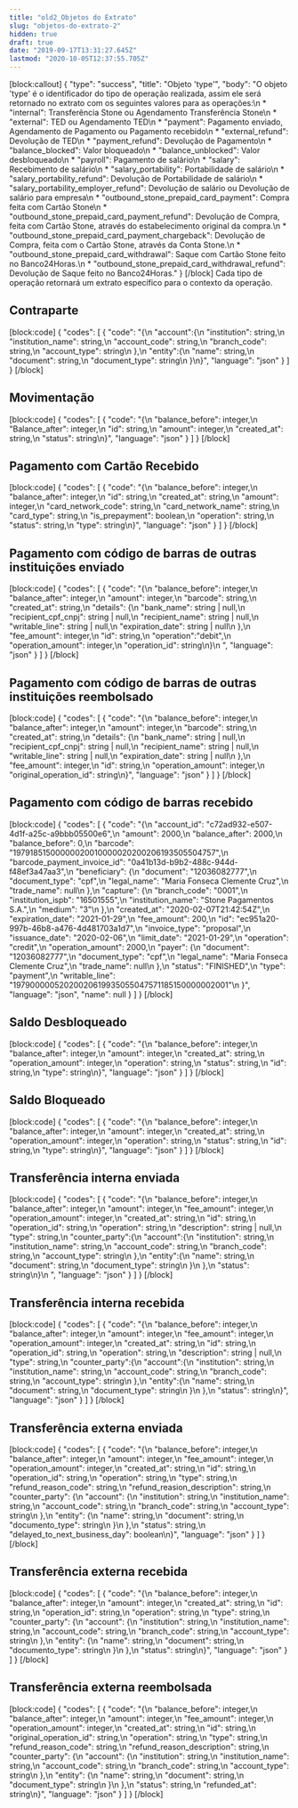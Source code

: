 ```yaml
---
title: "old2_Objetos do Extrato"
slug: "objetos-do-extrato-2"
hidden: true
draft: true
date: "2019-09-17T13:31:27.645Z"
lastmod: "2020-10-05T12:37:55.705Z"
---
```

[block:callout]
{
  "type": "success",
  "title": "Objeto 'type'",
  "body": "O objeto 'type' é o identificador do tipo de operação realizada, assim ele será retornado no extrato com os seguintes valores para as operações:\n  * "internal": Transferência Stone ou Agendamento Transferência Stone\n  * "external": TED ou Agendamento TED\n  * "payment": Pagamento enviado, Agendamento de Pagamento ou Pagamento recebido\n  * "external_refund": Devolução de TED\n  * "payment_refund": Devolução de Pagamento\n  * "balance_blocked": Valor bloqueado\n  * "balance_unblocked": Valor desbloqueado\n  * "payroll": Pagamento de salário\n  * "salary": Recebimento de salário\n  * "salary_portability": Portabilidade de salário\n  * "salary_portability_refund": Devolução de Portabilidade de salário\n  * "salary_portability_employer_refund": Devolução de salário ou Devolução de salário para empresa\n  * "outbound_stone_prepaid_card_payment": Compra feita com Cartão Stone\n  * "outbound_stone_prepaid_card_payment_refund": Devolução de Compra, feita com Cartão Stone, através do estabelecimento original da compra.\n  * "outbound_stone_prepaid_card_payment_chargeback": Devolução de Compra, feita com o Cartão Stone, através da Conta Stone.\n  * "outbound_stone_prepaid_card_withdrawal": Saque com Cartão Stone feito no Banco24Horas.\n  * "outbound_stone_prepaid_card_withdrawal_refund": Devolução de Saque feito no  Banco24Horas."
}
[/block]
Cada tipo de operação retornará um extrato específico para o contexto da operação.

## **Contraparte** 
[block:code]
{
  "codes": [
    {
      "code": "{\n  \"account\":{\n    \"institution\": string,\n    \"institution_name\": string,\n    \"account_code\": string,\n    \"branch_code\": string,\n    \"account_type\": string\n  },\n  \"entity\":{\n    \"name\": string,\n    \"document\": string,\n    \"document_type\": string\n  }\n}",
      "language": "json"
    }
  ]
}
[/block]
## **Movimentação** 
[block:code]
{
  "codes": [
    {
      "code": "{\n  \"balance_before\": integer,\n  \"Balance_after\": integer,\n  \"id\": string,\n  \"amount\": integer,\n  \"created_at\": string,\n  \"status\": string\n}",
      "language": "json"
    }
  ]
}
[/block]
## **Pagamento com Cartão Recebido** 
[block:code]
{
  "codes": [
    {
      "code": "{\n  \"balance_before\": integer,\n  \"balance_after\": integer,\n  \"id\": string,\n  \"created_at\": string,\n  \"amount\": integer,\n  \"card_network_code\": string,\n  \"card_network_name\": string,\n  \"card_type\": string,\n  \"is_prepayment\": boolean,\n  \"operation\": string,\n  \"status\": string,\n  \"type\": string\n}",
      "language": "json"
    }
  ]
}
[/block]
## **Pagamento com código de barras de outras instituições enviado** 
[block:code]
{
  "codes": [
    {
      "code": "{\n  \"balance_before\": integer,\n  \"balance_after\": integer,\n  \"amount\": integer,\n  \"barcode\": string,\n  \"created_at\": string,\n  \"details\": {\n    \"bank_name\": string | null,\n    \"recipient_cpf_cnpj\": string | null,\n    \"recipient_name\": string | null,\n    \"writable_line\": string | null,\n    \"expiration_date\": string | null\n  },\n  \"fee_amount\": integer,\n  \"id\": string,\n  \"operation\":\"debit\",\n  \"operation_amount\": integer,\n  \"operation_id\": string\n}\n    ",
      "language": "json"
    }
  ]
}
[/block]
## **Pagamento com código de barras de outras instituições reembolsado** 
[block:code]
{
  "codes": [
    {
      "code": "{\n  \"balance_before\": integer,\n  \"balance_after\": integer,\n  \"amount\": integer,\n  \"barcode\": string,\n  \"created_at\": string,\n  \"details\": {\n    \"bank_name\": string | null,\n    \"recipient_cpf_cnpj\": string | null,\n    \"recipient_name\": string | null,\n    \"writable_line\": string | null,\n    \"expiration_date\": string | null\n  },\n  \"fee_amount\": integer,\n  \"id\": string,\n  \"operation_amount\": integer,\n  \"original_operation_id\": string\n}",
      "language": "json"
    }
  ]
}
[/block]
## **Pagamento com código de barras recebido** 
[block:code]
{
  "codes": [
    {
      "code": "{\n      \"account_id\": \"c72ad932-e507-4d1f-a25c-a9bbb05500e6\",\n      \"amount\": 2000,\n      \"balance_after\": 2000,\n      \"balance_before\": 0,\n      \"barcode\": \"19791851500000020010000020200206193505504757\",\n      \"barcode_payment_invoice_id\": \"0a41b13d-b9b2-488c-944d-f48ef3a47aa3\",\n      \"beneficiary\": {\n        \"document\": \"12036082777\",\n        \"document_type\": \"cpf\",\n        \"legal_name\": \"Maria Fonseca Clemente Cruz\",\n        \"trade_name\": null\n      },\n      \"capture\": {\n        \"branch_code\": \"0001\",\n        \"institution_ispb\": \"16501555\",\n        \"institution_name\": \"Stone Pagamentos S.A.\",\n        \"medium\": \"3\"\n      },\n      \"created_at\": \"2020-02-07T21:42:54Z\",\n      \"expiration_date\": \"2021-01-29\",\n      \"fee_amount\": 200,\n      \"id\": \"ec951a20-997b-46b8-a476-4d481703a1d7\",\n      \"invoice_type\": \"proposal\",\n      \"issuance_date\": \"2020-02-06\",\n      \"limit_date\": \"2021-01-29\",\n      \"operation\": \"credit\",\n      \"operation_amount\": 2000,\n      \"payer\": {\n        \"document\": \"12036082777\",\n        \"document_type\": \"cpf\",\n        \"legal_name\": \"Maria Fonseca Clemente Cruz\",\n        \"trade_name\": null\n      },\n      \"status\": \"FINISHED\",\n      \"type\": \"payment\",\n      \"writable_line\": \"19790000052020020619935055047571185150000002001\"\n    }",
      "language": "json",
      "name": null
    }
  ]
}
[/block]

## **Saldo Desbloqueado** 
[block:code]
{
  "codes": [
    {
      "code": "{\n  \"balance_before\": integer,\n  \"balance_after\": integer,\n  \"amount\": integer,\n  \"created_at\": string,\n  \"operation_amount\": integer,\n  \"operation\": string,\n  \"status\": string,\n  \"id\": string,\n  \"type\": string\n}",
      "language": "json"
    }
  ]
}
[/block]
## **Saldo Bloqueado** 
[block:code]
{
  "codes": [
    {
      "code": "{\n  \"balance_before\": integer,\n  \"balance_after\": integer,\n  \"amount\": integer,\n  \"created_at\": string,\n  \"operation_amount\": integer,\n  \"operation\": string,\n  \"status\": string,\n  \"id\": string,\n  \"type\": string\n}",
      "language": "json"
    }
  ]
}
[/block]
## **Transferência interna enviada** 
[block:code]
{
  "codes": [
    {
      "code": "{\n  \"balance_before\": integer,\n  \"balance_after\": integer,\n  \"amount\": integer,\n  \"fee_amount\": integer,\n  \"operation_amount\": integer,\n  \"created_at\": string,\n  \"id\": string,\n  \"operation_id\": string,\n  \"operation\": string,\n  \"description\": string | null,\n  \"type\": string,\n  \"counter_party\":{\n    \"account\":{\n      \"institution\": string,\n      \"institution_name\": string,\n      \"account_code\": string,\n      \"branch_code\": string,\n      \"account_type\": string\n    },\n    \"entity\":{\n      \"name\": string,\n      \"document\": string,\n      \"document_type\": string\n    }\n  },\n  \"status\": string\n}\n    ",
      "language": "json"
    }
  ]
}
[/block]
## **Transferência interna recebida** 
[block:code]
{
  "codes": [
    {
      "code": "{\n  \"balance_before\": integer,\n  \"balance_after\": integer,\n  \"amount\": integer,\n  \"fee_amount\": integer,\n  \"operation_amount\": integer,\n  \"created_at\": string,\n  \"id\": string,\n  \"operation_id\": string,\n  \"operation\": string,\n  \"description\": string | null,\n  \"type\": string,\n  \"counter_party\":{\n    \"account\":{\n      \"institution\": string,\n      \"institution_name\": string,\n      \"account_code\": string,\n      \"branch_code\": string,\n      \"account_type\": string\n    },\n    \"entity\":{\n      \"name\": string,\n      \"document\": string,\n      \"document_type\": string\n    }\n  },\n  \"status\": string\n}",
      "language": "json"
    }
  ]
}
[/block]
## **Transferência externa enviada** 
[block:code]
{
  "codes": [
    {
      "code": "{\n  \"balance_before\": integer,\n  \"balance_after\": integer,\n  \"amount\": integer,\n  \"fee_amount\": integer,\n  \"operation_amount\": integer,\n  \"created_at\": string,\n  \"id\": string,\n  \"operation_id\": string,\n  \"operation\": string,\n  \"type\": string,\n  \"refund_reason_code\": string,\n  \"refund_reasion_description\": string,\n  \"counter_party\": {\n    \"account\": {\n      \"institution\": string,\n      \"institution_name\": string,\n      \"account_code\": string,\n      \"branch_code\": string,\n      \"account_type\": string\n    },\n    \"entity\": {\n      \"name\": string,\n      \"document\": string,\n      \"documento_type\": string\n    }\n  },\n  \"status\": string,\n  \"delayed_to_next_business_day\": boolean\n}",
      "language": "json"
    }
  ]
}
[/block]
## **Transferência externa recebida** 
[block:code]
{
  "codes": [
    {
      "code": "{\n  \"balance_before\": integer,\n  \"balance_after\": integer,\n  \"amount\": integer,\n  \"created_at\": string,\n  \"id\": string,\n  \"operation_id\": string,\n  \"operation\": string,\n  \"type\": string,\n  \"counter_party\": {\n    \"account\": {\n      \"institution\": string,\n      \"institution_name\": string,\n      \"account_code\": string,\n      \"branch_code\": string,\n      \"account_type\": string\n    },\n    \"entity\": {\n      \"name\": string,\n      \"document\": string,\n      \"documento_type\": string\n    }\n  },\n  \"status\": string\n}",
      "language": "json"
    }
  ]
}
[/block]
## **Transferência externa reembolsada** 
[block:code]
{
  "codes": [
    {
      "code": "{\n  \"balance_before\": integer,\n  \"balance_after\": integer,\n  \"amount\": integer,\n  \"fee_amount\": integer,\n  \"operation_amount\": integer,\n  \"created_at\": string,\n  \"id\": string,\n  \"original_operation_id\": string,\n  \"operation\": string,\n  \"type\": string,\n  \"refund_reason_code\": string,\n  \"refund_reason_description\": string,\n  \"counter_party\": {\n    \"account\": {\n      \"institution\": string,\n      \"institution_name\": string,\n      \"account_code\": string,\n      \"branch_code\": string,\n      \"account_type\": string\n    },\n    \"entity\": {\n      \"name\": string,\n      \"document\": string,\n      \"document_type\": string\n    }\n  },\n  \"status\": string,\n  \"refunded_at\": string\n}",
      "language": "json"
    }
  ]
}
[/block]
